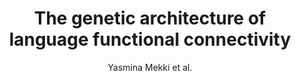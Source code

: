 ---
cat: gaia
subcat: brainomics
bestof: false
author: Yasmina Mekki et al.
title: The genetic architecture of language functional connectivity
journal: NeuroImage
year: 2022
type: article
url: https -//www.sciencedirect.com/science/article/pii/S1053811921010661
doi: 10.1016/j.neuroimage.2021.118795
---